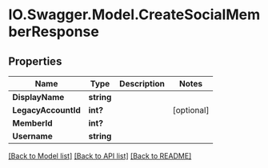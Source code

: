 # IO.Swagger.Model.CreateSocialMemberResponse
## Properties

Name | Type | Description | Notes
------------ | ------------- | ------------- | -------------
**DisplayName** | **string** |  | 
**LegacyAccountId** | **int?** |  | [optional] 
**MemberId** | **int?** |  | 
**Username** | **string** |  | 

[[Back to Model list]](../README.md#documentation-for-models) [[Back to API list]](../README.md#documentation-for-api-endpoints) [[Back to README]](../README.md)

